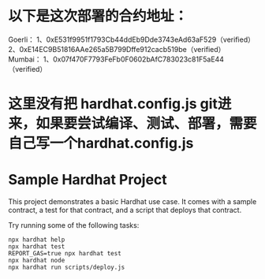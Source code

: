 # 以下是这次部署的合约地址：<br>
  Goerli：
    1、0xE531f9951f1793Cb44ddEb9Dde3743eAd63aF529（verified）
    2、0xE14EC9B51816AAe265a5B799Dffe912cacb519be（verified）
  Mumbai：
    1、0x07f470F7793FeFb0F0602bAfC783023c81F5aE44（verified）

# 这里没有把 hardhat.config.js git进来，如果要尝试编译、测试、部署，需要自己写一个hardhat.config.js

# Sample Hardhat Project

This project demonstrates a basic Hardhat use case. It comes with a sample contract, a test for that contract, and a script that deploys that contract.

Try running some of the following tasks:

```shell
npx hardhat help
npx hardhat test
REPORT_GAS=true npx hardhat test
npx hardhat node
npx hardhat run scripts/deploy.js
```
